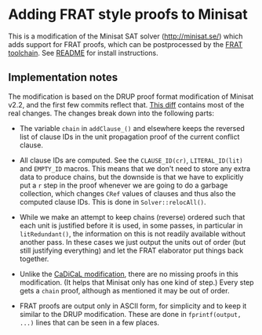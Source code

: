 Adding FRAT style proofs to Minisat
===============================================================================

This is a modification of the Minisat SAT solver (<http://minisat.se/>)
which adds support for FRAT proofs, which can be postprocessed by the [FRAT toolchain](https://github.com/digama0/frat).
See [README](README) for install instructions.

## Implementation notes

The modification is based on the DRUP proof format modification of Minisat v2.2, and the first
few commits reflect that. [This diff](https://github.com/digama0/minisat/compare/f9e6c43...digama0:master) contains most of the real changes. The changes break down into the following parts:

* The variable `chain` in `addClause_()` and elsewhere keeps the reversed list of clause IDs in the unit propagation proof of the current conflict clause.

* All clause IDs are computed. See the `CLAUSE_ID(cr)`, `LITERAL_ID(lit)` and `EMPTY_ID` macros. This means that we don't need to store any extra data to produce chains, but the downside is that we have to explicitly put a `r` step in the proof whenever we are going to do a garbage collection, which changes `CRef` values of clauses and thus also the computed clause IDs. This is done in `Solver::relocAll()`.

* While we make an attempt to keep chains (reverse) ordered such that each unit is justified before it is used, in some passes, in particular in `litRedundant()`, the information on this is not readily available without another pass. In these cases we just output the units out of order (but still justifying everything) and let the FRAT elaborator put things back together.

* Unlike the [CaDiCaL modification](https://github.com/digama0/cadical), there are no missing proofs in this modification. (It helps that Minisat only has one kind of step.) Every step gets a `chain` proof, although as mentioned it may be out of order.

* FRAT proofs are output only in ASCII form, for simplicity and to keep it similar to the DRUP modification. These are done in `fprintf(output, ...)` lines that can be seen in a few places.